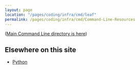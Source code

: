 ```yaml
---
layout: page
location: "/pages/coding/infra/cmd/leaf"
permalink: /pages/coding/infra/cmd/Command-Line-Resources
---
```


([Main Command Line directory is here](/pages/coding/infra/Command-Line))

## Elsewhere on this site

- [Python](/pages/coding/lang/oo/Python)

